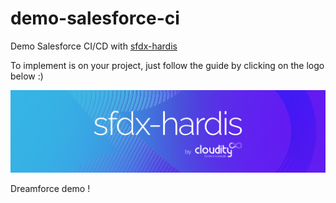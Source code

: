 # demo-salesforce-ci

Demo Salesforce CI/CD with [sfdx-hardis](https://sfdx-hardis.cloudity.com)

To implement is on your project, just follow the guide by clicking on the logo below :)

[![sfdx-hardis by Cloudity Banner](https://github.com/hardisgroupcom/sfdx-hardis/raw/main/docs/assets/images/sfdx-hardis-banner.png)](https://sfdx-hardis.cloudity.com/salesforce-ci-cd-home/)

Dreamforce demo !